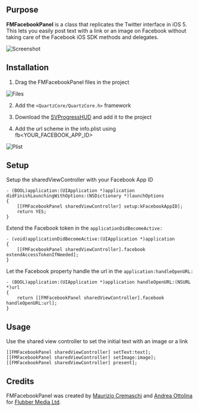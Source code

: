 Purpose
-------

**FMFacebookPanel** is a class that replicates the Twitter interface in iOS 5.
This lets you easily post text with a link or an image on Facebook without taking care of the Facebook iOS SDK methods and delegates.

![Screenshot](http://assets.flubbermedia.com/github/github-fmfacebookpanel-screen.png)

Installation
------------

1. Drag the FMFacebookPanel files in the project

  ![Files](http://assets.flubbermedia.com/github/github-fmfacebookpanel-files.png)

2. Add the `<QuartzCore/QuartzCore.h>` framework

3. Download the [SVProgressHUD](https://github.com/samvermette/SVProgressHUD) and add it to the project

4. Add the url scheme in the info.plist using fb<YOUR_FACEBOOK_APP_ID>

  ![Plist](http://assets.flubbermedia.com/github/github-fmfacebookpanel-plist.png)

Setup
-----

Setup the sharedViewController with your Facebook App ID

    - (BOOL)application:(UIApplication *)application didFinishLaunchingWithOptions:(NSDictionary *)launchOptions
    {
        [[FMFacebookPanel sharedViewController] setup:kFacebookAppID];
        return YES;
    }
  
Extend the Facebook token in the `applicationDidBecomeActive:`

    - (void)applicationDidBecomeActive:(UIApplication *)application
    {    
        [[FMFacebookPanel sharedViewController].facebook extendAccessTokenIfNeeded];
    }

Let the Facebook property handle the url in the `application:handleOpenURL:`

    - (BOOL)application:(UIApplication *)application handleOpenURL:(NSURL *)url
    {    
        return [[FMFacebookPanel sharedViewController].facebook handleOpenURL:url];
    }

Usage
-----

Use the shared view controller to set the initial text with an image or a link

    [[FMFacebookPanel sharedViewController] setText:text];
    [[FMFacebookPanel sharedViewController] setImage:image];
    [[FMFacebookPanel sharedViewController] present];

Credits
-------
FMFacebookPanel was created by [Maurizio Cremaschi](http://cremaschi.me) and [Andrea Ottolina](http://andreaottolina.com) for [Flubber Media Ltd](http://flubbermedia.com).